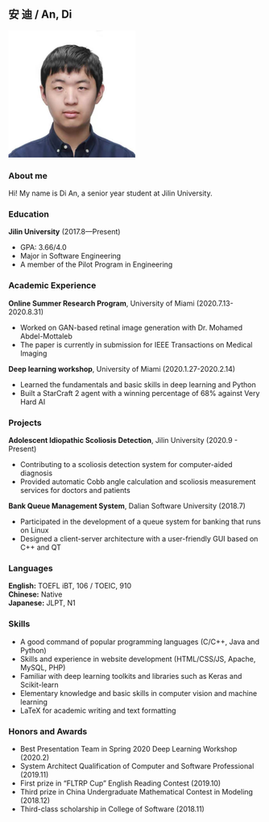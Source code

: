 ## 安 迪 / An, Di
<img src="https://github.com/andy814/andy814.github.io/blob/main/andy20191115.jpg?raw=true" width="50%">

### About me
Hi! My name is Di An, a senior year student at Jilin University. 

### Education
**Jilin University** (2017.8—Present) <br/>
- GPA: 3.66/4.0 <br/>
- Major in Software Engineering <br/>
- A member of the Pilot Program in Engineering <br/>

### Academic Experience
**Online Summer Research Program**, University of Miami (2020.7.13-2020.8.31)
- Worked on GAN-based retinal image generation with Dr. Mohamed Abdel-Mottaleb
- The paper is currently in submission for IEEE Transactions on Medical Imaging </br>

**Deep learning workshop**, University of Miami (2020.1.27-2020.2.14)
- Learned the fundamentals and basic skills in deep learning and Python
- Built a StarCraft 2 agent with a winning percentage of 68% against Very Hard AI</br>

### Projects
**Adolescent Idiopathic Scoliosis Detection**, Jilin University (2020.9 - Present)
- Contributing to a scoliosis detection system for computer-aided diagnosis
- Provided automatic Cobb angle calculation and scoliosis measurement services for doctors and patients<br/>

**Bank Queue Management System**, Dalian Software University (2018.7)
- Participated in the development of a queue system for banking that runs on Linux
- Designed a client-server architecture with a user-friendly GUI based on C++ and QT

### Languages
**English:** TOEFL iBT, 106 / TOEIC, 910 <br/>
**Chinese:** Native <br/>
**Japanese:** JLPT, N1 <br/>

### Skills
- A good command of popular programming languages (C/C++, Java and Python)
- Skills and experience in website development (HTML/CSS/JS, Apache, MySQL, PHP)
- Familiar with deep learning toolkits and libraries such as Keras and Scikit-learn
- Elementary knowledge and basic skills in computer vision and machine learning
- LaTeX for academic writing and text formatting

### Honors and Awards
- Best Presentation Team in Spring 2020 Deep Learning Workshop (2020.2)
- System Architect Qualification of Computer and Software Professional (2019.11)
- First prize in “FLTRP Cup” English Reading Contest (2019.10)
- Third prize in China Undergraduate Mathematical Contest in Modeling (2018.12)
- Third-class scholarship in College of Software (2018.11) 


